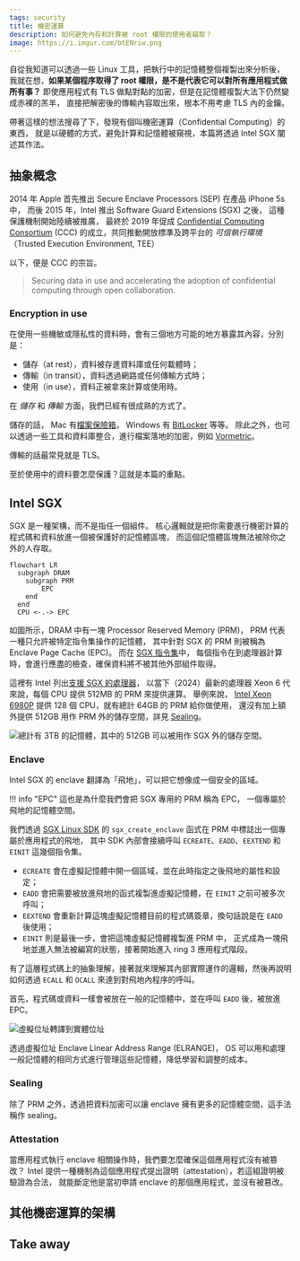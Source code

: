 ```yaml
---
tags: security
title: 機密運算
description: 如何避免內存和計算被 root 權限的使用者竊取？
image: https://i.imgur.com/btENriw.png
---
```


自從我知道可以透過一些 Linux 工具，把執行中的記憶體整個複製出來分析後，
我就在想，**如果某個程序取得了 root 權限，是不是代表它可以對所有應用程式做所有事？**
即使應用程式有 TLS 做點對點的加密，但是在記憶體複製大法下仍然變成赤裸的羔羊，
直接把解密後的傳輸內容取出來，根本不用考慮 TLS 內的金鑰。

帶著這樣的想法搜尋了下，發現有個叫機密運算（Confidential Computing）的東西，
就是以硬體的方式，避免計算和記憶體被窺視，本篇將透過 Intel SGX 闡述其作法。

## 抽象概念

2014 年 Apple 首先推出 Secure Enclave Processors (SEP) 在產品 iPhone 5s 中，
而後 2015 年，Intel 推出 Software Guard Extensions (SGX) 之後，
這種保護機制開始陸續被推廣，
最終於 2019 年促成 [Confidential Computing Consortium](https://confidentialcomputing.io/) (CCC)
的成立，共同推動開放標準及跨平台的 *可信執行環境*（Trusted Execution Environment, TEE）

以下，便是 CCC 的宗旨。

> Securing data in use and accelerating the adoption of confidential computing
> through open collaboration.

### Encryption in use

在使用一些機敏或隱私性的資料時，會有三個地方可能的地方暴露其內容，分別是：

- 儲存（at rest），資料被存進資料庫或任何載體時；
- 傳輸（in transit），資料透過網路或任何傳輸方式時；
- 使用（in use），資料正被拿來計算或使用時。

在 *儲存* 和 *傳輸* 方面，我們已經有很成熟的方式了。

儲存的話，
Mac 有[檔案保險箱](https://support.apple.com/zh-tw/guide/mac-help/mh11785/mac)，
Windows 有 [BitLocker](https://support.microsoft.com/zh-tw/windows/windows-%E4%B8%AD%E7%9A%84%E8%A3%9D%E7%BD%AE%E5%8A%A0%E5%AF%86-cf7e2b6f-3e70-4882-9532-18633605b7df)
等等。
除此之外，也可以透過一些工具和資料庫整合，進行檔案落地的加密，例如
[Vormetric](https://cpl.thalesgroup.com/encryption/vormetric-data-security-platform)。

傳輸的話最常見就是 TLS。

至於使用中的資料要怎麼保護？這就是本篇的重點。

## Intel SGX

SGX 是一種架構，而不是指任一個組件。
核心邏輯就是把你需要進行機密計算的程式碼和資料放進一個被保護好的記憶體區塊，
而這個記憶體區塊無法被除你之外的人存取。

```mermaid
flowchart LR
  subgraph DRAM
    subgraph PRM
        EPC
    end
  end
  CPU <-.-> EPC
```

如圖所示，DRAM 中有一塊 Processor Reserved Memory (PRM)，
PRM 代表一種只允許被特定指令集操作的記憶體，
其中針對 SGX 的 PRM 則被稱為 Enclave Page Cache (EPC)。
而在 [SGX 指令集](https://www.intel.com/content/dam/develop/external/us/en/documents/329298-002-629101.pdf)中，
每個指令在到處理器計算時，會進行應盡的檢查，確保資料將不被其他外部組件取得。

這裡有 Intel 列出[支援 SGX 的處理器](https://www.intel.com/content/www/us/en/architecture-and-technology/software-guard-extensions-processors.html)，
以當下（2024）最新的處理器 Xeon 6 代來說，每個 CPU 提供 512MB 的 PRM 來提供運算。
舉例來說，
[Intel Xeon 6980P](https://ark.intel.com/content/www/us/en/ark/products/240777/intel-xeon-6980p-processor-504m-cache-2-00-ghz.html)
提供 128 個 CPU，就有總計 64GB 的 PRM 給你做使用，
還沒有加上額外提供 512GB 用作 PRM 外的儲存空間，詳見 [Sealing](#sealing)。

![總計有 3TB 的記憶體，其中的 512GB 可以被用作 SGX 外的儲存空間。](https://i.imgur.com/XG3UqgP.png)

### Enclave

Intel SGX 的 enclave 翻譯為「飛地」，可以把它想像成一個安全的區域。

!!! info "EPC"
    這也是為什麼我們會把 SGX 專用的 PRM 稱為 EPC，
    一個專屬於飛地的記憶體空間。

我們透過 [SGX Linux SDK](https://github.com/intel/linux-sgx/tree/main)
的 `sgx_create_enclave` 函式在 PRM 中標誌出一個專屬於應用程式的飛地，
其中 SDK 內部會接續呼叫 `ECREATE`、`EADD`、`EEXTEND` 和 `EINIT` 這幾個指令集。

- `ECREATE` 會在虛擬記憶體中開一個區域，並在此時指定之後飛地的屬性和設定；
- `EADD` 會把需要被放進飛地的函式複製進虛擬記憶體，在 `EINIT` 之前可被多次呼叫；
- `EEXTEND` 會重新計算這塊虛擬記憶體目前的程式碼簽章，換句話說是在 `EADD` 後使用；
- `EINIT` 則是最後一步，會把這塊虛擬記憶體複製進 PRM 中，
  正式成為一塊飛地並進入無法被編寫的狀態，接著開始進入 ring 3 應用程式階段。

有了這層程式碼上的抽象理解，接著就來理解其內部實際運作的邏輯，然後再說明如何透過
`ECALL` 和 `OCALL` 來達到對飛地內程序的呼叫。

首先，程式碼或資料一樣會被放在一般的記憶體中，並在呼叫 `EADD` 後，被放進 EPC。

![虛擬位址轉譯到實體位址](https://i.imgur.com/6UKiO8H.png)

透過虛擬位址 Enclave Linear Address Range (ELRANGE)，
OS 可以用和處理一般記憶體的相同方式進行管理這些記憶體，降低學習和調整的成本。

### Sealing

除了 PRM 之外，透過把資料加密可以讓 enclave 擁有更多的記憶體空間，這手法稱作 sealing。

### Attestation

當應用程式執行 enclave 相關操作時，我們要怎麼確保這個應用程式沒有被篡改？
Intel 提供一種機制為這個應用程式提出證明（attestation），若這組證明被驗證為合法，
就能斷定他是當初申請 enclave 的那個應用程式，並沒有被篡改。

## 其他機密運算的架構

## Take away
